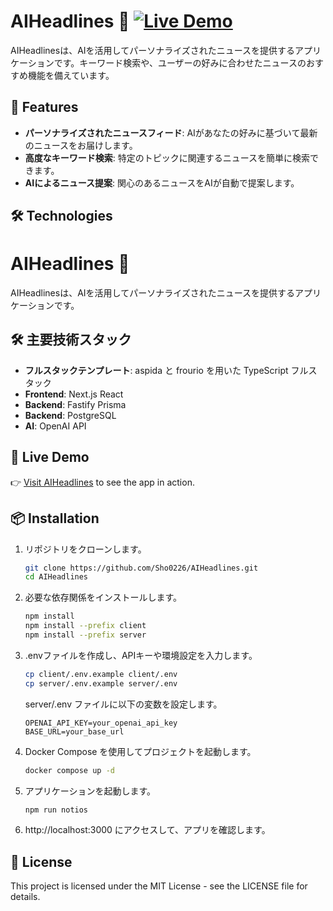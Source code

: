 # AIHeadlines 🎉 [![Live Demo](https://img.shields.io/badge/Live-Demo-blue)](https://aiheadlines.onrender.com/)

AIHeadlinesは、AIを活用してパーソナライズされたニュースを提供するアプリケーションです。キーワード検索や、ユーザーの好みに合わせたニュースのおすすめ機能を備えています。

## 🚀 Features

- **パーソナライズされたニュースフィード**: AIがあなたの好みに基づいて最新のニュースをお届けします。
- **高度なキーワード検索**: 特定のトピックに関連するニュースを簡単に検索できます。
- **AIによるニュース提案**: 関心のあるニュースをAIが自動で提案します。

## 🛠️ Technologies

# AIHeadlines 🎉

AIHeadlinesは、AIを活用してパーソナライズされたニュースを提供するアプリケーションです。

## 🛠️ 主要技術スタック

- **フルスタックテンプレート**: aspida と frourio を用いた TypeScript フルスタック
- **Frontend**: Next.js React
- **Backend**: Fastify Prisma
- **Backend**: PostgreSQL
- **AI**: OpenAI API

## 🔗 Live Demo

👉 [Visit AIHeadlines](https://aiheadlines.onrender.com/) to see the app in action.

## 📦 Installation

1. リポジトリをクローンします。

   ```bash
   git clone https://github.com/Sho0226/AIHeadlines.git
   cd AIHeadlines
   ```

2. 必要な依存関係をインストールします。

   ```bash
   npm install
   npm install --prefix client
   npm install --prefix server
   ```

3. .envファイルを作成し、APIキーや環境設定を入力します。

   ```bash
   cp client/.env.example client/.env
   cp server/.env.example server/.env
   ```

   server/.env ファイルに以下の変数を設定します。

   ```
   OPENAI_API_KEY=your_openai_api_key
   BASE_URL=your_base_url
   ```

4. Docker Compose を使用してプロジェクトを起動します。

   ```bash
   docker compose up -d
   ```

5. アプリケーションを起動します。

   ```bash
   npm run notios
   ```

6. http://localhost:3000 にアクセスして、アプリを確認します。

## 📝 License

This project is licensed under the MIT License - see the LICENSE file for details.
